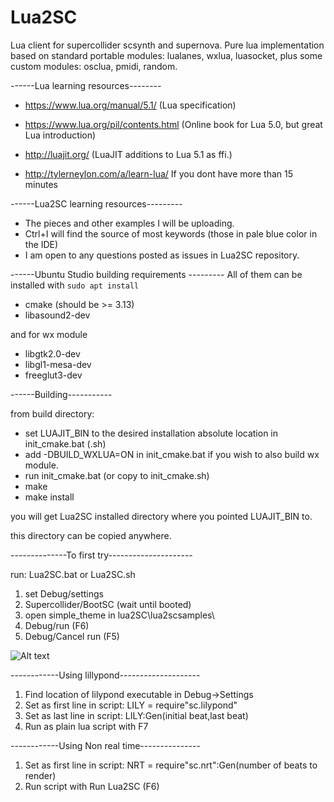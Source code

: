 Lua2SC
======

Lua client for supercollider scsynth and supernova.
Pure lua implementation based on standard portable modules: lualanes, wxlua, luasocket, 
plus some custom modules: osclua, pmidi, random.

------Lua learning resources--------

* https://www.lua.org/manual/5.1/   (Lua specification)
* https://www.lua.org/pil/contents.html  (Online book for Lua 5.0, but great Lua introduction)
* http://luajit.org/  (LuaJIT additions to Lua 5.1 as ffi.)

* http://tylerneylon.com/a/learn-lua/ If you dont have more than 15 minutes

------Lua2SC learning resources---------

* The pieces and other examples I will be uploading.
* Ctrl+I will find the source of most keywords (those in pale blue color in the IDE)
* I am open to any questions posted as issues in Lua2SC repository.

------Ubuntu Studio building requirements ---------
All of them can be installed with `sudo apt install`

* cmake (should be >= 3.13)
* libasound2-dev

and for wx module

* libgtk2.0-dev
* libgl1-mesa-dev
* freeglut3-dev

------Building-----------

from build directory:
* set LUAJIT_BIN to the desired installation absolute location in init_cmake.bat (.sh)
* add -DBUILD_WXLUA=ON in init_cmake.bat if you wish to also build wx module.
* run init_cmake.bat (or copy to init_cmake.sh)
* make
* make install

you will get Lua2SC installed directory where you pointed LUAJIT_BIN to.

this directory can be copied anywhere.


--------------To first try---------------------

run: Lua2SC.bat or Lua2SC.sh

1. set Debug/settings
2. Supercollider/BootSC (wait until booted)
3. open simple_theme in lua2SC\lua2scsamples\ 
4. Debug/run  (F6)
5. Debug/Cancel run (F5)

![Alt text](lua2sc_.jpg )

------------Using lillypond--------------------

1. Find location of lilypond executable in Debug->Settings
2. Set as first line in script: LILY = require"sc.lilypond"
3. Set as last line in script: LILY:Gen(initial beat,last beat)
4. Run as plain lua script with F7

------------Using Non real time---------------

1. Set as first line in script: NRT = require"sc.nrt":Gen(number of beats to render)
2. Run script with Run Lua2SC (F6)